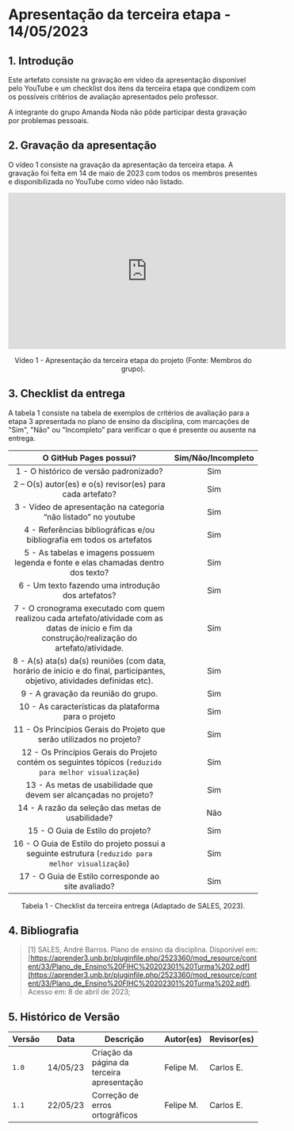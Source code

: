 # Apresentação da terceira etapa - 14/05/2023

## 1. Introdução

Este artefato consiste na gravação em vídeo da apresentação disponível pelo YouTube e um checklist dos itens da terceira etapa que condizem com os possíveis critérios de avaliação apresentados pelo professor.

A integrante do grupo Amanda Noda não pôde participar desta gravação por problemas pessoais.

## 2. Gravação da apresentação

O vídeo 1 consiste na gravação da apresentação da terceira etapa. A gravação foi feita em 14 de maio de 2023 com todos os membros presentes e disponibilizada no YouTube como vídeo não listado.

<center>

<iframe width="560" height="315" src="https://www.youtube.com/embed/7aROyIjBVNA" title="YouTube video player" frameborder="0" allow="accelerometer; autoplay; clipboard-write; encrypted-media; gyroscope; picture-in-picture; web-share" allowfullscreen></iframe>

Vídeo 1 - Apresentação da terceira etapa do projeto (Fonte: Membros do grupo).

</center>

## 3. Checklist da entrega

A tabela 1 consiste na tabela de exemplos de critérios de avaliação para a etapa 3 apresentada no plano de ensino da disciplina, com marcações de "Sim", "Não" ou "Incompleto" para verificar o que é presente ou ausente na entrega.

<center>

|**O GitHub Pages possui?**|**Sim/Não/Incompleto**|
|:------------------------:|:--------------------:|
|1 - O histórico de versão padronizado?|Sim|
|2 – O(s) autor(es) e o(s) revisor(es) para cada artefato?|Sim|
|3 - Vídeo de apresentação na categoria “não listado” no youtube|Sim|
|4 - Referências bibliográficas e/ou bibliografia em todos os artefatos|Sim|
|5 - As tabelas e imagens possuem legenda e fonte e elas chamadas dentro dos texto?|Sim|
|6 - Um texto fazendo uma introdução dos artefatos?|Sim|
|7 - O cronograma executado com quem realizou cada artefato/atividade com as datas de início e fim da construção/realização do artefato/atividade.| Sim |
|8 - A(s) ata(s) da(s) reuniões (com data, horário de início e do final, participantes, objetivo, atividades definidas etc).|Sim|
|9 - A gravação da reunião do grupo.|Sim|
|10 - As características da plataforma para o projeto|Sim|
|11 - Os Princípios Gerais do Projeto que serão utilizados no projeto?|Sim|
|12 - Os Princípios Gerais do Projeto contém os seguintes tópicos (`reduzido para melhor visualização`)|Sim|
|13 - As metas de usabilidade que devem ser alcançadas no projeto?|Sim|
|14 - A razão da seleção das metas de usabilidade?|Não|
|15 - O Guia de Estilo do projeto?|Sim|
|16 - O Guia de Estilo do projeto possui a seguinte estrutura (`reduzido para melhor visualização`) |Sim|
|17 - O Guia de Estilo corresponde ao site avaliado?|Sim|

Tabela 1 - Checklist da terceira entrega (Adaptado de SALES, 2023).

</center>

## 4. Bibliografia

> [1] SALES, André Barros. Plano de ensino da disciplina. Disponível em: [https://aprender3.unb.br/pluginfile.php/2523360/mod_resource/content/33/Plano_de_Ensino%20FIHC%20202301%20Turma%202.pdf](https://aprender3.unb.br/pluginfile.php/2523360/mod_resource/content/33/Plano_de_Ensino%20FIHC%20202301%20Turma%202.pdf). Acesso em: 8 de abril de 2023;

## 5. Histórico de Versão

|  Versão  |   Data   |                      Descrição          |    Autor(es)   |  Revisor(es)  |
| -------- | -------- | --------------------------------------- | -------------- | ------------- |
|  `1.0`   | 14/05/23 | Criação da página da terceira apresentação | Felipe M. |  Carlos E. |
|  `1.1`   | 22/05/23 | Correção de erros ortográficos | Felipe M. |  Carlos E. |
